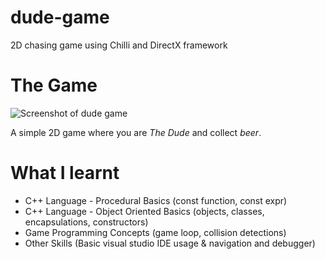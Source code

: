 # dude-game
 2D chasing game using Chilli and DirectX framework
 
 # The Game
 ![Screenshot of dude game](https://i.imgur.com/9TqcywK.png)
 
 A simple 2D game where you are *The Dude* and collect *beer*.
 
 # What I learnt
 - C++ Language - Procedural Basics (const function, const expr)
 - C++ Language - Object Oriented Basics (objects, classes, encapsulations, constructors)
 - Game Programming Concepts (game loop, collision detections)
 - Other Skills (Basic visual studio IDE usage & navigation and debugger)
